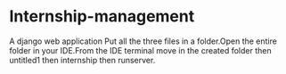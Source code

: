 # Internship-management
A django web application
Put all the three files in a folder.Open the entire folder in your IDE.From the IDE terminal move in the created folder then untitled1 then internship then runserver.
